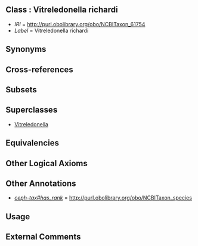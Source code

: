 
## Class : Vitreledonella richardi

 * *IRI* = http://purl.obolibrary.org/obo/NCBITaxon_61754
 * *Label* = Vitreledonella richardi

## Synonyms


## Cross-references


## Subsets


## Superclasses

 * [Vitreledonella](../../NCBITaxon/53/NCBITaxon_61753.md)

## Equivalencies


## Other Logical Axioms


## Other Annotations

 * *[ceph-tax#has_rank](../../ceph-tax#has/nk/ceph-tax#has_rank.md)* = http://purl.obolibrary.org/obo/NCBITaxon_species

## Usage


## External Comments

